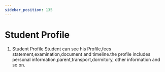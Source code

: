 ```yaml
---
sidebar_position: 135
---
```

 
# Student Profile
1. Student Profile
Student can see his Profile,fees statement,examination,document and timeline.the profile includes personal information,parent,transport,dormitory, other information and so on.